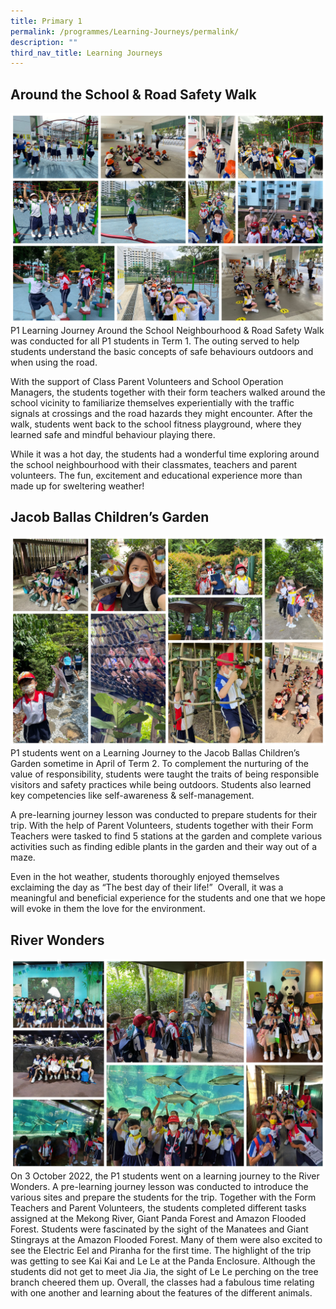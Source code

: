 ```yaml
---
title: Primary 1
permalink: /programmes/Learning-Journeys/permalink/
description: ""
third_nav_title: Learning Journeys
---
```


## Around the School & Road Safety Walk
![](/images/Learning%20Journeys/2022/Primary%201/P1%20Ard%20the%20school.jpg)P1 Learning Journey Around the School Neighbourhood & Road Safety Walk was conducted for all P1 students in Term 1.  The outing served to help students understand the basic concepts of safe behaviours outdoors and when using the road.  

With the support of Class Parent Volunteers and School Operation Managers, the students together with their form teachers walked around the school vicinity to familiarize themselves experientially with the traffic signals at crossings and the road hazards they might encounter.  After the walk, students went back to the school fitness playground, where they learned safe and mindful behaviour playing there. 

While it was a hot day, the students had a wonderful time exploring around the school neighbourhood with their classmates, teachers and parent volunteers.  The fun, excitement and educational experience more than made up for sweltering weather!

## Jacob Ballas Children’s Garden
![](/images/Learning%20Journeys/2022/Primary%201/2022%20P1%20Jacob%20Ballas.jpg)
P1 students went on a Learning Journey to the Jacob Ballas Children’s Garden sometime in April of Term 2. To complement the nurturing of the value of responsibility, students were taught the traits of being responsible visitors and safety practices while being outdoors. Students also learned key competencies like self-awareness & self-management.

A pre-learning journey lesson was conducted to prepare students for their trip. With the help of Parent Volunteers, students together with their Form Teachers were tasked to find 5 stations at the garden and complete various activities such as finding edible plants in the garden and their way out of a maze.

Even in the hot weather, students thoroughly enjoyed themselves exclaiming the day as “The best day of their life!”  Overall, it was a meaningful and beneficial experience for the students and one that we hope will evoke in them the love for the environment.

## River Wonders
![](/images/Learning%20Journeys/2022/Primary%201/2022%20P1%20River%20Wonders.jpg)
On 3 October 2022, the P1 students went on a learning journey to the River Wonders. A pre-learning journey lesson was conducted to introduce the various sites and prepare the students for the trip. Together with the Form Teachers and Parent Volunteers, the students completed different tasks assigned at the Mekong River, Giant Panda Forest and Amazon Flooded Forest. Students were fascinated by the sight of the Manatees and Giant Stingrays at the Amazon Flooded Forest. Many of them were also excited to see the Electric Eel and Piranha for the first time. The highlight of the trip was getting to see Kai Kai and Le Le at the Panda Enclosure. Although the students did not get to meet Jia Jia, the sight of Le Le perching on the tree branch cheered them up. Overall, the classes had a fabulous time relating with one another and learning about the features of the different animals.